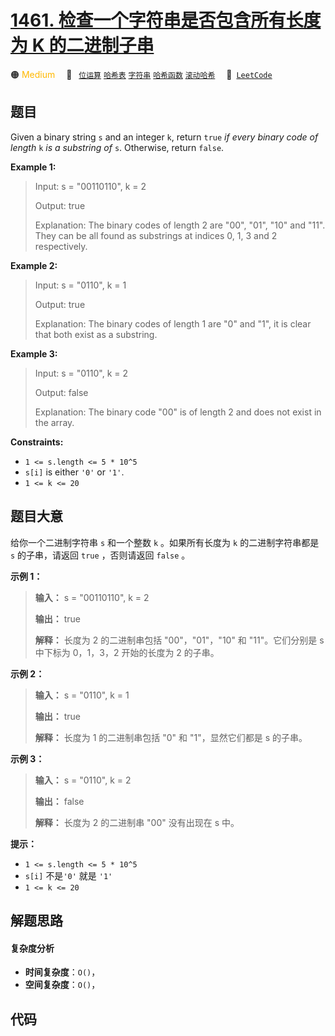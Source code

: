 # [1461. 检查一个字符串是否包含所有长度为 K 的二进制子串](https://leetcode.com/problems/check-if-a-string-contains-all-binary-codes-of-size-k)

🟠 <font color=#ffb800>Medium</font>&emsp; 🔖&ensp; [`位运算`](/leetcode/outline/tag/bit-manipulation.md) [`哈希表`](/leetcode/outline/tag/hash-table.md) [`字符串`](/leetcode/outline/tag/string.md) [`哈希函数`](/leetcode/outline/tag/hash-function.md) [`滚动哈希`](/leetcode/outline/tag/rolling-hash.md)&emsp; 🔗&ensp;[`LeetCode`](https://leetcode.com/problems/check-if-a-string-contains-all-binary-codes-of-size-k)

## 题目

Given a binary string `s` and an integer `k`, return `true` _if every binary
code of length_ `k` _is a substring of_ `s`. Otherwise, return `false`.



**Example 1:**

> Input: s = "00110110", k = 2
> 
> Output: true
> 
> Explanation: The binary codes of length 2 are "00", "01", "10" and "11". They can be all found as substrings at indices 0, 1, 3 and 2 respectively.

**Example 2:**

> Input: s = "0110", k = 1
> 
> Output: true
> 
> Explanation: The binary codes of length 1 are "0" and "1", it is clear that both exist as a substring. 

**Example 3:**

> Input: s = "0110", k = 2
> 
> Output: false
> 
> Explanation: The binary code "00" is of length 2 and does not exist in the array.

**Constraints:**

  * `1 <= s.length <= 5 * 10^5`
  * `s[i]` is either `'0'` or `'1'`.
  * `1 <= k <= 20`


## 题目大意

给你一个二进制字符串 `s` 和一个整数 `k` 。如果所有长度为 `k` 的二进制字符串都是 `s` 的子串，请返回 `true` ，否则请返回
`false` 。



**示例 1：**

> 
> 
> 
> 
> 
> **输入：** s = "00110110", k = 2
> 
> **输出：** true
> 
> **解释：** 长度为 2 的二进制串包括 "00"，"01"，"10" 和 "11"。它们分别是 s 中下标为 0，1，3，2 开始的长度为 2 的子串。
> 
> 

**示例 2：**

> 
> 
> 
> 
> 
> **输入：** s = "0110", k = 1
> 
> **输出：** true
> 
> **解释：** 长度为 1 的二进制串包括 "0" 和 "1"，显然它们都是 s 的子串。
> 
> 

**示例 3：**

> 
> 
> 
> 
> 
> **输入：** s = "0110", k = 2
> 
> **输出：** false
> 
> **解释：** 长度为 2 的二进制串 "00" 没有出现在 s 中。
> 
> 



**提示：**

  * `1 <= s.length <= 5 * 10^5`
  * `s[i]` 不是`'0'` 就是 `'1'`
  * `1 <= k <= 20`


## 解题思路

#### 复杂度分析

- **时间复杂度**：`O()`，
- **空间复杂度**：`O()`，

## 代码

```javascript

```